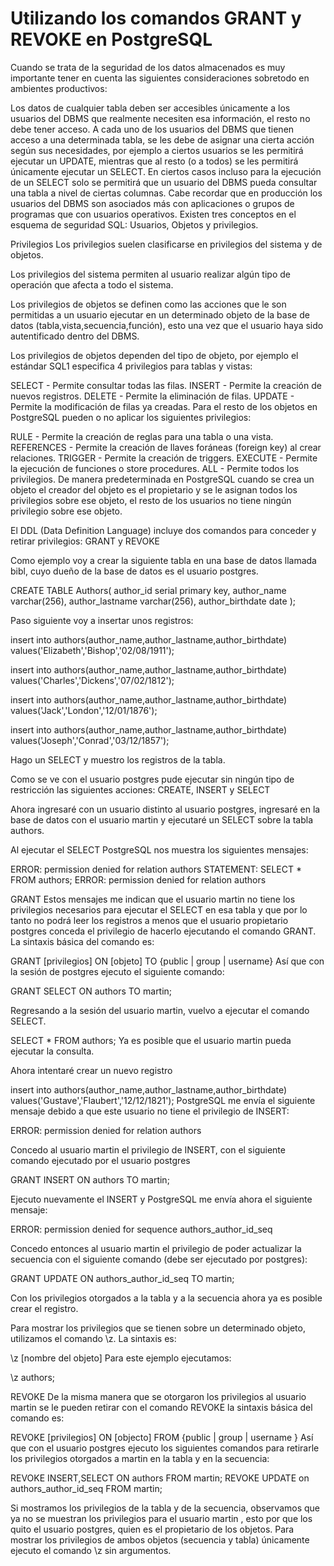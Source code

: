 # Utilizando los comandos GRANT y REVOKE en PostgreSQL

Cuando se trata de la seguridad de los datos almacenados es muy importante tener en cuenta las siguientes consideraciones sobretodo en ambientes productivos:

Los datos de cualquier tabla deben ser accesibles únicamente a los usuarios del DBMS que realmente necesiten esa información, el resto no debe tener acceso.
A cada uno de los usuarios del DBMS que tienen acceso a una determinada tabla, se les debe de asignar una cierta acción según sus necesidades, por ejemplo a ciertos usuarios se les permitirá ejecutar un UPDATE, mientras que al resto (o a todos) se les permitirá únicamente ejecutar un SELECT.
En ciertos casos incluso para la ejecución de un SELECT solo se permitirá que un usuario del DBMS pueda consultar una tabla a nivel de ciertas columnas.
Cabe recordar que en producción los usuarios del DBMS son asociados más con aplicaciones o grupos de programas que con usuarios operativos. Existen tres conceptos en el esquema de seguridad SQL: Usuarios, Objetos y privilegios.

Privilegios
Los privilegios suelen clasificarse en privilegios del sistema y de objetos.

Los privilegios del sistema permiten al usuario realizar algún tipo de operación que afecta a todo el sistema.

Los privilegios de objetos se definen como las acciones que le son permitidas a un usuario ejecutar en un determinado objeto de la base de datos (tabla,vista,secuencia,función), esto una vez que el usuario haya sido autentificado dentro del DBMS.

Los privilegios de objetos dependen del tipo de objeto, por ejemplo el estándar SQL1 especifica 4 privilegios para tablas y vistas:

SELECT - Permite consultar todas las filas.
INSERT - Permite la creación de nuevos registros.
DELETE - Permite la eliminación de filas.
UPDATE - Permite la modificación de filas ya creadas.
Para el resto de los objetos en PostgreSQL pueden o no aplicar los siguientes privilegios:

RULE - Permite la creación de reglas para una tabla o una vista.
REFERENCES - Permite la creación de llaves foráneas (foreign key) al crear relaciones.
TRIGGER - Permite la creación de triggers.
EXECUTE - Permite la ejecución de funciones o store procedures.
ALL - Permite todos los privilegios.
De manera predeterminada en PostgreSQL cuando se crea un objeto el creador del objeto es el propietario y se le asignan todos los privilegios sobre ese objeto, el resto de los usuarios no tiene ningún privilegio sobre ese objeto.

El DDL (Data Definition Language) incluye dos comandos para conceder y retirar privilegios: GRANT y REVOKE

Como ejemplo voy a crear la siguiente tabla en una base de datos llamada bibl, cuyo dueño de la base de datos es el usuario postgres.

  CREATE TABLE Authors(
 author_id        serial primary key,
 author_name     varchar(256),
 author_lastname     varchar(256),
 author_birthdate     date
 );
  


Paso siguiente voy a insertar unos registros:

insert into authors(author_name,author_lastname,author_birthdate)
values('Elizabeth','Bishop','02/08/1911');

insert into authors(author_name,author_lastname,author_birthdate)
values('Charles','Dickens','07/02/1812');

insert into authors(author_name,author_lastname,author_birthdate)
values('Jack','London','12/01/1876');

insert into authors(author_name,author_lastname,author_birthdate)
values('Joseph','Conrad','03/12/1857');
  
Hago un SELECT y muestro los registros de la tabla.



Como se ve con el usuario postgres pude ejecutar sin ningún tipo de restricción las siguientes acciones: CREATE, INSERT y SELECT

Ahora ingresaré con un usuario distinto al usuario postgres, ingresaré en la base de datos con el usuario martin y ejecutaré un SELECT sobre la tabla authors.

Al ejecutar el SELECT PostgreSQL nos muestra los siguientes mensajes:

ERROR:  permission denied for relation authors
STATEMENT:  SELECT * FROM authors;
ERROR:  permission denied for relation authors


GRANT
Estos mensajes me indican que el usuario martin no tiene los privilegios necesarios para ejecutar el SELECT en esa tabla y que por lo tanto no podrá leer los registros a menos que el usuario propietario postgres conceda el privilegio de hacerlo ejecutando el comando GRANT. La sintaxis básica del comando es:

GRANT [privilegios] ON [objeto] TO {public | group | username}
Así que con la sesión de postgres ejecuto el siguiente comando:

  GRANT SELECT ON authors TO martin;


Regresando a la sesión del usuario martin, vuelvo a ejecutar el comando SELECT.

  SELECT * FROM authors;
Ya es posible que el usuario martin pueda ejecutar la consulta.



Ahora intentaré crear un nuevo registro

insert into authors(author_name,author_lastname,author_birthdate)
values('Gustave','Flaubert','12/12/1821');
PostgreSQL me envía el siguiente mensaje debido a que este usuario no tiene el privilegio de INSERT:

  ERROR:  permission denied for relation authors
  


Concedo al usuario martin el privilegio de INSERT, con el siguiente comando ejecutado por el usuario postgres

GRANT INSERT ON authors TO martin;


Ejecuto nuevamente el INSERT y PostgreSQL me envía ahora el siguiente mensaje:

ERROR: permission denied for sequence authors_author_id_seq


Concedo entonces al usuario martin el privilegio de poder actualizar la secuencia con el siguiente comando (debe ser ejecutado por postgres):

GRANT UPDATE ON authors_author_id_seq TO martin;


Con los privilegios otorgados a la tabla y a la secuencia ahora ya es posible crear el registro.



Para mostrar los privilegios que se tienen sobre un determinado objeto, utilizamos el comando \z. La sintaxis es:

\z [nombre del objeto]
Para este ejemplo ejecutamos:

\z authors;


REVOKE
De la misma manera que se otorgaron los privilegios al usuario martin se le pueden retirar con el comando REVOKE la sintaxis básica del comando es:

REVOKE [privilegios] ON [objecto] FROM {public | group | username }
Así que con el usuario postgres ejecuto los siguientes comandos para retirarle los privilegios otorgados a martin en la tabla y en la secuencia:

REVOKE INSERT,SELECT ON authors FROM martin;
REVOKE UPDATE on authors_author_id_seq FROM martin;


Si mostramos los privilegios de la tabla y de la secuencia, observamos que ya no se muestran los privilegios para el usuario martin , esto por que los quito el usuario postgres, quien es el propietario de los objetos. Para mostrar los privilegios de ambos objetos (secuencia y tabla) únicamente ejecuto el comando \z sin argumentos.

